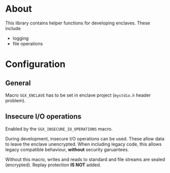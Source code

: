 # About
This library contains helper functions for developing enclaves. These include

- logging
- file operations


# Configuration
## General
Macro `SGX_ENCLAVE` has to be set in enclave project (`mystdio.h` header problem).

## Insecure I/O operations
Enabled by the `SGX_INSECURE_IO_OPERATIONS` macro.

During development, insecure I/O operations can be used. These allow data to leave the enclave unencrypted.
When including legacy code, this allows legacy compatible behaviour, **without** security garuantees.

Without this macro, writes and reads to standard and file streams are sealed (encrypted).
Replay protection **IS NOT** added.
